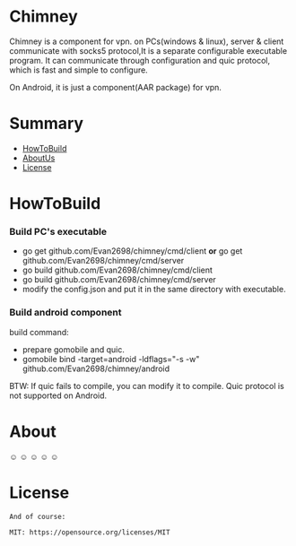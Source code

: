 # Chimney

Chimney is a component for vpn. on PCs(windows & linux), server & client communicate with socks5 protocol,It is a separate configurable executable program. It can communicate through configuration and quic protocol, which is fast and simple to configure.

On Android, it is just a component(AAR package) for vpn.


# Summary

- [HowToBuild](#HowToBuild "HowToBuild")
- [AboutUs](#AboutUs "AboutUs")
- [License](#License "License")

# HowToBuild
 
   ### Build PC's executable
-   go get github.com/Evan2698/chimney/cmd/client **or**  go get github.com/Evan2698/chimney/cmd/server
-   go build github.com/Evan2698/chimney/cmd/client
-   go build github.com/Evan2698/chimney/cmd/server
-  modify the config.json and put it in the same directory with executable.

  ### Build android component
  build command:
  - prepare gomobile and quic.
  - gomobile bind -target=android  -ldflags="-s -w" github.com/Evan2698/chimney/android 

  BTW:  If quic fails to compile, you can modify it to compile. Quic protocol is not supported on Android.

# About
 ☺ ☺ ☺ ☺ ☺ 

# License
```
And of course:

MIT: https://opensource.org/licenses/MIT